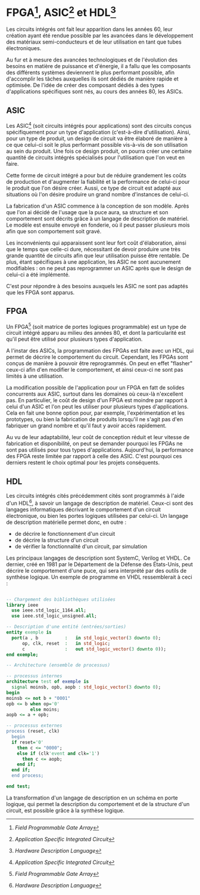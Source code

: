 # FPGA[^fpga], ASIC[^asic] et HDL[^hdl]

[^fpga]: *Field Programmable Gate Array*
[^asic]: *Application Specific Integrated Circuit*
[^hdl]: *Hardware Description Language*

Les circuits intégrés ont fait leur apparition dans les années 60, leur création ayant été rendue possible par les avancées dans le développement des matériaux semi-conducteurs et de leur utilisation en tant que tubes électroniques.

Au fur et à mesure des avancées technologiques et de l'évolution des besoins en matière de puissance et d'énergie, il a fallu que les composants des différents systèmes deviennent le plus performant possible, afin d'accomplir les tâches auxquelles ils sont dédiés de manière rapide et optimisée. De l'idée de créer des composant dédiés à des types d'applications spécifiques sont nés, au cours des années 80, les ASICs.

## ASIC

Les ASIC[^asic] (soit circuits intégrés pour applications) sont des circuits conçus spécifiquement pour un type d'application (c'est-à-dire d'utilisation). Ainsi, pour un type de produit, un design de circuit va être élaboré de manière à ce que celui-ci soit le plus performant possible vis-à-vis de son utilisation au sein du produit. Une fois ce design produit, on pourra créer une certaine quantité de circuits intégrés spécialisés pour l'utilisation que l'on veut en faire.

Cette forme de circuit intégré a pour but de réduire grandement les coûts de production et d'augmenter la fiabilité et la performance de celui-ci pour le produit que l'on désire créer. Aussi, ce type de circuit est adapté aux situations où l'on désire produire un grand nombre d'instances de celui-ci.

La fabrication d'un ASIC commence à la conception de son modèle. Après que l'on ai décidé de l'usage que la puce aura, sa structure et son comportement sont décrits grâce à un langage de description de matériel. Le modèle est ensuite envoyé en fonderie, où il peut passer plusieurs mois afin que son comportement soit gravé.

Les inconvénients qui apparaissent sont leur fort coût d'élaboration, ainsi que le temps que celle-ci dure, nécessitant de devoir produire une très grande quantité de circuits afin que leur utilisation puisse être rentable. De plus, étant spécifiques à une application, les ASIC ne sont aucunement modifiables : on ne peut pas reprogrammer un ASIC après que le design de celui-ci a été implémenté.


C'est pour répondre à des besoins auxquels les ASIC ne sont pas adaptés que les FPGA sont apparus.

## FPGA

Un FPGA[^fpga] (soit matrice de portes logiques programmable) est un type de circuit intégré apparu au milieu des années 80, et dont la particularité est qu'il peut être utilisé pour plusieurs types d'application.

A l'instar des ASICs, la programmation des FPGAs est faite avec un HDL, qui permet de décrire le comportement du circuit. Cependant, les FPGAs sont conçus de manière à pouvoir être reprogrammés. On peut en effet "flasher" ceux-ci afin d'en modifier le comportement, et ainsi ceux-ci ne sont pas limités à une utilisation.

La modification possible de l'application pour un FPGA en fatt de solides concurrents aux ASIC, surtout dans les domaines où ceux-là n'excellent pas. En particulier, le coût de design d'un FPGA est moindre par rapport à celui d'un ASIC et l'on peut les utiliser pour plusieurs types d'applications. Cela en fait une bonne option pour, par exemple, l'expérimentation et les prototypes, ou bien la fabrication de produits lorsqu'il ne s'agit pas d'en fabriquer un grand nombre et qu'il faut y avoir accès rapidement.

Au vu de leur adaptabilité, leur coût de conception réduit et leur vitesse de fabrication et disponibilité, on peut se demander pourquoi les FPGAs ne sont pas utilisés pour tous types d'applications. Aujourd'hui, la performance des FPGA reste limitée par rapport à celle des ASIC. C'est pourquoi ces derniers restent le choix optimal pour les projets conséquents.


## HDL

Les circuits intégrés cités précédemment cités sont programmés à l'aide d'un HDL[^hdl], à savoir un langage de description de matériel. Ceux-ci sont des langages informatiques décrivant le comportement d'un circuit électronique, ou bien les portes logiques utilisées par celui-ci. Un langage de description matérielle permet donc, en outre :

  - de décrire le fonctionnement d'un circuit
  - de décrire la structure d'un circuit
  - de vérifier la fonctionnalité d'un circuit, par simulation

Les principaux langages de description sont SystemC, Verilog et VHDL. Ce dernier, créé en 1981 par le Département de la Défense des États-Unis, peut décrire le comportement d'une puce, qui sera interprété par des outils de synthèse logique. Un exemple de programme en VHDL ressemblerait à ceci :

```vhdl

-- Chargement des bibliothèques utilisées
library ieee
  use ieee.std_logic_1164.all;
  use ieee.std_logic_unsigned.all;

-- Description d'une entité (entrées/sorties)
entity exemple is
  port(a , b          :   in std_logic_vector(3 downto 0);
      op, clk, reset  :   in std_logic;
      c               :   out std_logic_vector(3 downto 0));
end exemple;

-- Architecture (ensemble de processus)

-- processus internes
architecture test of exemple is
  signal moinsb, opb, aopb : std_logic_vector(3 downto 0);
begin
moinsb <= not b + "0001"
opb <= b when op='0'
         else moins;
aopb <= a + opb;

-- processus externes
process (reset, clk)
  begin
  if reset='0'
    then c <= "0000";
    else if (clk'event and clk='1')
      then c <= aopb;
    end if;
  end if;
  end process;

end test;
```

La transformation d'un langage de description en un schéma en porte logique, qui permet la description du comportement et de la structure d'un circuit, est possible grâce à la synthèse logique.
